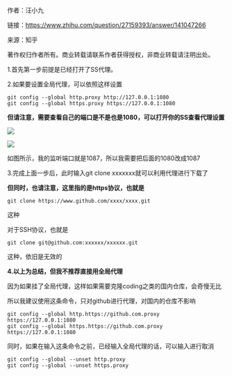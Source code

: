 作者：汪小九

  


链接：https://www.zhihu.com/question/27159393/answer/141047266

  


来源：知乎

  


著作权归作者所有。商业转载请联系作者获得授权，非商业转载请注明出处。

  


  


1.首先第一步前提是已经打开了SS代理。

2.如果要设置全局代理，可以依照这样设置

```
git config --global http.proxy http://127.0.0.1:1080
git config --global https.proxy https://127.0.0.1:1080
```

**但请注意，需要查看自己的端口是不是也是1080，可以打开你的SS查看代理设置**

![](https://pic2.zhimg.com/50/v2-1d5b863661c5fbce60ed104752ddda4e_hd.jpg)

![](https://pic2.zhimg.com/80/v2-1d5b863661c5fbce60ed104752ddda4e_hd.jpg)

如图所示，我的监听端口就是1087，所以我需要把后面的1080改成1087

3.完成上面一步后，此时输入git clone xxxxxxx就可以利用代理进行下载了

**但同时，也请注意，这里指的是https协议，也就是**

```
git clone https://www.github.com/xxxx/xxxx.git
```

这种

对于SSH协议，也就是

```
git clone git@github.com:xxxxxx/xxxxxx.git
```

这种，依旧是无效的

**4.以上为总结，但我不推荐直接用全局代理**

因为如果挂了全局代理，这样如果需要克隆coding之类的国内仓库，会奇慢无比

所以我建议使用这条命令，只对github进行代理，对国内的仓库不影响

```
git config --global http.https://github.com.proxy https://127.0.0.1:1080
git config --global https.https://github.com.proxy https://127.0.0.1:1080

```

同时，如果在输入这条命令之前，已经输入全局代理的话，可以输入进行取消

```
git config --global --unset http.proxy
git config --global --unset https.proxy
```



